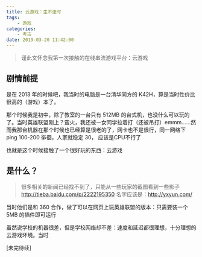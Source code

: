 ```yaml
---
title: 云游戏：生不逢时
tags: 
    - 游戏
categories:
    - 考古
date: 2019-03-20 11:42:00
---
```


> 谨此文怀念我第一次接触的在线串流游戏平台：云游戏

## 剧情前提

是在 2013 年的时候吧，我当时的电脑是一台清华同方的 K42H，算是当时性价比很高的（游戏）本了。

那个时候我是初中，除了教室的一台只有 512MB 的台式机，也没什么可以玩的了。当时英雄联盟刚上？蛮火，我还被一女同学拉着打（还被吊打）emmm……然而我那台机器在那个时候也已经算是很老的了，网卡也不是很行，同一网络下ping 100-200 徘徊，人家就稳定 30， 应该是CPU不行了

也就是这个时候接触了一个很好玩的东西：云游戏

## 是什么？

> 很多相关的新闻已经找不到了，只能从一些玩家的截图看到一些影子
> http://tieba.baidu.com/p/2222195350
> 名字应该是：http://yxyun.com/

当时他们是和 360 合作，做了可以在网页上玩英雄联盟的版本：只需要装一个 5MB 的插件即可运行

虽然说学校的机器很差，但是学校网络却不差：速度和延迟都很理想，十分理想的云游戏环境。当时 

[未完待续]
<!--stackedit_data:
eyJoaXN0b3J5IjpbMTQyNjQwMzE5NywtMTM3NTU3MzY3MSwtMj
I2NDYwNTMwXX0=
-->